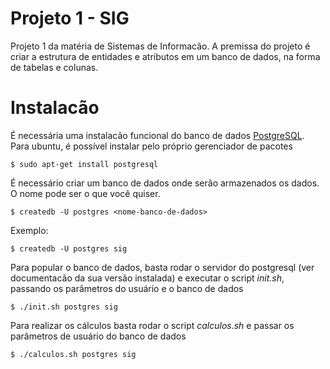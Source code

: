 # Projeto 1 - SIG

Projeto 1 da matéria de Sistemas de Informacão.
A premissa do projeto é criar a estrutura de entidades e atributos em um banco de dados, na forma de tabelas e colunas.  

# Instalacão

É necessária uma instalacão funcional do banco de dados [PostgreSQL](https://postgresql.org).
Para ubuntu, é possível instalar pelo próprio gerenciador de pacotes

```
$ sudo apt-get install postgresql
```

É necessário criar um banco de dados onde serão armazenados os dados. O nome pode ser o que você quiser.

```
$ createdb -U postgres <nome-banco-de-dados>
```
Exemplo:
```
$ createdb -U postgres sig
```


Para popular o banco de dados, basta rodar o servidor do postgresql (ver documentacão da sua versão instalada) e executar o script *init.sh*, passando os parâmetros do usuário e o banco de dados

```
$ ./init.sh postgres sig
```

Para realizar os cálculos basta rodar o script *calculos.sh* e passar os parâmetros de usuário do banco de dados

```
$ ./calculos.sh postgres sig
```
